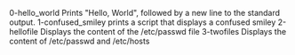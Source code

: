0-hello_world Prints "Hello, World", followed by a new line to the standard output.
1-confused_smiley prints a script that displays a confused smiley
2-hellofile Displays the content of the /etc/passwd file
3-twofiles Displays the content of /etc/passwd and /etc/hosts
